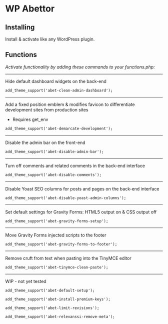# WP Abettor

## Installing

Install & activate like any WordPress plugin.

## Functions

*Activate functionality by adding these commands to your functions.php:*

---

Hide default dashboard widgets on the back-end

`add_theme_support('abet-clean-admin-dashboard');`

---

Add a fixed position emblem & modifies favicon to differentiate development sites from production sites
 * Requires get_env

`add_theme_support('abet-demarcate-development');`

---

Disable the admin bar on the front-end

`add_theme_support('abet-disable-admin-bar');`

---

Turn off comments and related comments in the back-end interface

`add_theme_support('abet-disable-comments');`

---

Disable Yoast SEO columns for posts and pages on the back-end interface

`add_theme_support('abet-disable-yoast-admin-columns');`

---

Set default settings for Gravity Forms: HTML5 output on & CSS output off

`add_theme_support('abet-gravity-forms-setup');`

---

Move Gravity Forms injected scripts to the footer

`add_theme_support('abet-gravity-forms-to-footer');`

---

Remove cruft from text when pasting into the TinyMCE editor

`add_theme_support('abet-tinymce-clean-paste');`

---

WIP - not yet tested

`add_theme_support('abet-default-setup');`

`add_theme_support('abet-install-premium-keys');`

`add_theme_support('abet-limit-revisions');`

`add_theme_support('abet-relevanssi-remove-meta');`
